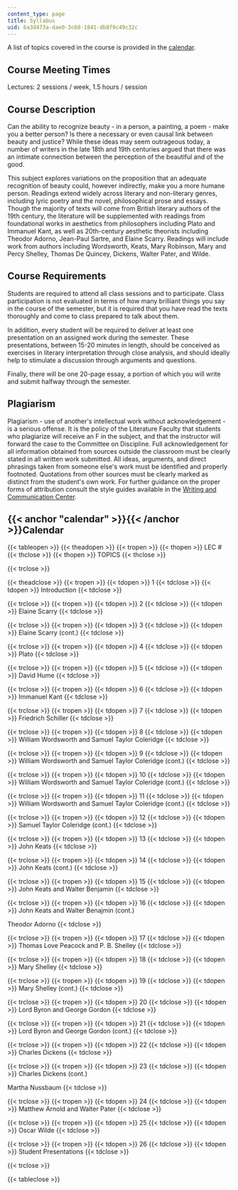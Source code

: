 ```yaml
---
content_type: page
title: Syllabus
uid: 6a3d473a-dae0-3c60-1841-db8f9c49c32c
---
```


A list of topics covered in the course is provided in the [calendar](#calendar).

Course Meeting Times
--------------------

Lectures: 2 sessions / week, 1.5 hours / session

Course Description
------------------

Can the ability to recognize beauty - in a person, a painting, a poem - make you a better person? Is there a necessary or even causal link between beauty and justice? While these ideas may seem outrageous today, a number of writers in the late 18th and 19th centuries argued that there was an intimate connection between the perception of the beautiful and of the good.

This subject explores variations on the proposition that an adequate recognition of beauty could, however indirectly, make you a more humane person. Readings extend widely across literary and non-literary genres, including lyric poetry and the novel, philosophical prose and essays. Though the majority of texts will come from British literary authors of the 19th century, the literature will be supplemented with readings from foundational works in aesthetics from philosophers including Plato and Immanuel Kant, as well as 20th-century aesthetic theorists including Theodor Adorno, Jean-Paul Sartre, and Elaine Scarry. Readings will include work from authors including Wordsworth, Keats, Mary Robinson, Mary and Percy Shelley, Thomas De Quincey, Dickens, Walter Pater, and Wilde.

Course Requirements
-------------------

Students are required to attend all class sessions and to participate. Class participation is not evaluated in terms of how many brilliant things you say in the course of the semester, but it is required that you have read the texts thoroughly and come to class prepared to talk about them.

In addition, every student will be required to deliver at least one presentation on an assigned work during the semester. These presentations, between 15-20 minutes in length, should be conceived as exercises in literary interpretation through close analysis, and should ideally help to stimulate a discussion through arguments and questions.

Finally, there will be one 20-page essay, a portion of which you will write and submit halfway through the semester.

Plagiarism
----------

Plagiarism - use of another's intellectual work without acknowledgement - is a serious offense. It is the policy of the Literature Faculty that students who plagiarize will receive an F in the subject, and that the instructor will forward the case to the Committee on Discipline. Full acknowledgement for all information obtained from sources outside the classroom must be clearly stated in all written work submitted. All ideas, arguments, and direct phrasings taken from someone else's work must be identified and properly footnoted. Quotations from other sources must be clearly marked as distinct from the student's own work. For further guidance on the proper forms of attribution consult the style guides available in the [Writing and Communication Center](http://web.mit.edu/writing/Center/).

{{< anchor "calendar" >}}{{< /anchor >}}Calendar
------------------------------------------------

{{< tableopen >}}
{{< theadopen >}}
{{< tropen >}}
{{< thopen >}}
LEC #
{{< thclose >}}
{{< thopen >}}
TOPICS
{{< thclose >}}

{{< trclose >}}

{{< theadclose >}}
{{< tropen >}}
{{< tdopen >}}
1
{{< tdclose >}}
{{< tdopen >}}
Introduction
{{< tdclose >}}

{{< trclose >}}
{{< tropen >}}
{{< tdopen >}}
2
{{< tdclose >}}
{{< tdopen >}}
Elaine Scarry
{{< tdclose >}}

{{< trclose >}}
{{< tropen >}}
{{< tdopen >}}
3
{{< tdclose >}}
{{< tdopen >}}
Elaine Scarry (cont.)
{{< tdclose >}}

{{< trclose >}}
{{< tropen >}}
{{< tdopen >}}
4
{{< tdclose >}}
{{< tdopen >}}
Plato
{{< tdclose >}}

{{< trclose >}}
{{< tropen >}}
{{< tdopen >}}
5
{{< tdclose >}}
{{< tdopen >}}
David Hume
{{< tdclose >}}

{{< trclose >}}
{{< tropen >}}
{{< tdopen >}}
6
{{< tdclose >}}
{{< tdopen >}}
Immanuel Kant
{{< tdclose >}}

{{< trclose >}}
{{< tropen >}}
{{< tdopen >}}
7
{{< tdclose >}}
{{< tdopen >}}
Friedrich Schiller
{{< tdclose >}}

{{< trclose >}}
{{< tropen >}}
{{< tdopen >}}
8
{{< tdclose >}}
{{< tdopen >}}
William Wordsworth and Samuel Taylor Coleridge
{{< tdclose >}}

{{< trclose >}}
{{< tropen >}}
{{< tdopen >}}
9
{{< tdclose >}}
{{< tdopen >}}
William Wordsworth and Samuel Taylor Coleridge (cont.)
{{< tdclose >}}

{{< trclose >}}
{{< tropen >}}
{{< tdopen >}}
10
{{< tdclose >}}
{{< tdopen >}}
William Wordsworth and Samuel Taylor Coleridge (cont.)
{{< tdclose >}}

{{< trclose >}}
{{< tropen >}}
{{< tdopen >}}
11
{{< tdclose >}}
{{< tdopen >}}
William Wordsworth and Samuel Taylor Coleridge (cont.)
{{< tdclose >}}

{{< trclose >}}
{{< tropen >}}
{{< tdopen >}}
12
{{< tdclose >}}
{{< tdopen >}}
Samuel Taylor Coleridge (cont.)
{{< tdclose >}}

{{< trclose >}}
{{< tropen >}}
{{< tdopen >}}
13
{{< tdclose >}}
{{< tdopen >}}
John Keats
{{< tdclose >}}

{{< trclose >}}
{{< tropen >}}
{{< tdopen >}}
14
{{< tdclose >}}
{{< tdopen >}}
John Keats (cont.)
{{< tdclose >}}

{{< trclose >}}
{{< tropen >}}
{{< tdopen >}}
15
{{< tdclose >}}
{{< tdopen >}}
John Keats and Walter Benjamin
{{< tdclose >}}

{{< trclose >}}
{{< tropen >}}
{{< tdopen >}}
16
{{< tdclose >}}
{{< tdopen >}}
John Keats and Walter Benajmin (cont.)  
  
Theodor Adorno
{{< tdclose >}}

{{< trclose >}}
{{< tropen >}}
{{< tdopen >}}
17
{{< tdclose >}}
{{< tdopen >}}
Thomas Love Peacock and P. B. Shelley
{{< tdclose >}}

{{< trclose >}}
{{< tropen >}}
{{< tdopen >}}
18
{{< tdclose >}}
{{< tdopen >}}
Mary Shelley
{{< tdclose >}}

{{< trclose >}}
{{< tropen >}}
{{< tdopen >}}
19
{{< tdclose >}}
{{< tdopen >}}
Mary Shelley (cont.)
{{< tdclose >}}

{{< trclose >}}
{{< tropen >}}
{{< tdopen >}}
20
{{< tdclose >}}
{{< tdopen >}}
Lord Byron and George Gordon
{{< tdclose >}}

{{< trclose >}}
{{< tropen >}}
{{< tdopen >}}
21
{{< tdclose >}}
{{< tdopen >}}
Lord Byron and George Gordon (cont.)
{{< tdclose >}}

{{< trclose >}}
{{< tropen >}}
{{< tdopen >}}
22
{{< tdclose >}}
{{< tdopen >}}
Charles Dickens
{{< tdclose >}}

{{< trclose >}}
{{< tropen >}}
{{< tdopen >}}
23
{{< tdclose >}}
{{< tdopen >}}
Charles Dickens (cont.)  
  
Martha Nussbaum
{{< tdclose >}}

{{< trclose >}}
{{< tropen >}}
{{< tdopen >}}
24
{{< tdclose >}}
{{< tdopen >}}
Matthew Arnold and Walter Pater
{{< tdclose >}}

{{< trclose >}}
{{< tropen >}}
{{< tdopen >}}
25
{{< tdclose >}}
{{< tdopen >}}
Oscar Wilde
{{< tdclose >}}

{{< trclose >}}
{{< tropen >}}
{{< tdopen >}}
26
{{< tdclose >}}
{{< tdopen >}}
Student Presentations
{{< tdclose >}}

{{< trclose >}}

{{< tableclose >}}